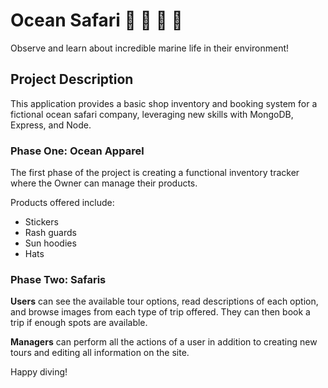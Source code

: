 # Ocean Safari 🐙 🐋 🦈 🐢

Observe and learn about incredible marine life in their environment!

## Project Description

This application provides a basic shop inventory and booking system for a fictional ocean safari company, leveraging new skills with MongoDB, Express, and Node.

### Phase One: Ocean Apparel

The first phase of the project is creating a functional inventory tracker where the Owner can manage their products.

Products offered include:

- Stickers
- Rash guards
- Sun hoodies
- Hats

### Phase Two: Safaris

**Users** can see the available tour options, read descriptions of each option, and browse images from each type of trip offered. They can then book a trip if enough spots are available.

**Managers** can perform all the actions of a user in addition to creating new tours and editing all information on the site.

Happy diving!
